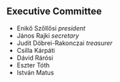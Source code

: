 <h2>Executive Committee</h2>
<ul>
  <li>Enikő Szőllősi <em>president</em></li>
  <li>János Rajki <em>secretary</em></li>
  <li>Judit Döbrei-Rakonczai <em>treasurer</em></li>
  <li>Csilla Kárpáti</li>
  <li>Dávid Rárósi</li>
  <li>Eszter Tóth</li>
  <li>István Matus</li>
</ul>

